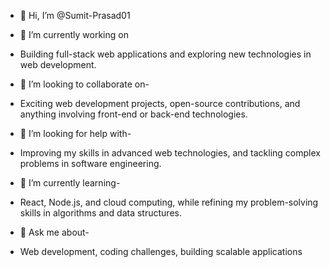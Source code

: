 - 👋 Hi, I’m @Sumit-Prasad01
- 🔭 I’m currently working on
- Building full-stack web applications and exploring new technologies in web development.

- 👯 I’m looking to collaborate on-
- Exciting web development projects, open-source contributions, and anything involving front-end or back-end technologies.

- 🤝 I’m looking for help with-
- Improving my skills in advanced web technologies, and tackling complex problems in software engineering.

- 🌱 I’m currently learning-
- React, Node.js, and cloud computing, while refining my problem-solving skills in algorithms and data structures.

- 💬 Ask me about-
- Web development, coding challenges, building scalable applications

